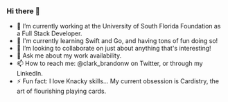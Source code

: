 ### Hi there 👋

- 🔭 I’m currently working at the University of South Florida Foundation as a Full Stack Developer.
- 🌱 I'm currently learning Swift and Go, and having tons of fun doing so!
- 👯 I’m looking to collaborate on just about anything that's interesting!
- 💬 Ask me about my work availability.
- 📫 How to reach me: @clark_brandonw on Twitter, or through my LinkedIn.
- ⚡ Fun fact: I love Knacky skills... My current obsession is Cardistry, the art of flourishing playing cards. 
